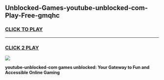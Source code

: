 
## Unblocked-Games-youtube-unblocked-com-Play-Free-gmqhc
<h3>
<a href="https://premium76.site?title=youtube-unblocked-com&ref=18A1">CLICK TO PLAY</a></h3>
<hr>

<h3>
<a href="https://premium76.site?title=youtube-unblocked-com&ref=18A1">CLICK 2 PLAY</a>
  
</h3>

<a href="https://premium76.site?title=youtube-unblocked-com&ref=18A1"><img src="https://clearcache.store/games.png"></a>


**youtube-unblocked-com games unblocked: Your Gateway to Fun and Accessible Online Gaming**
